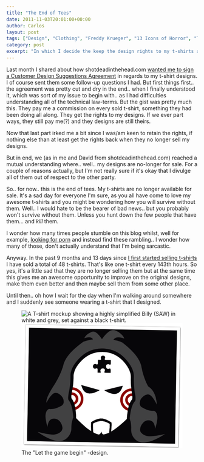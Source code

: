```yaml
---
title: "The End of Tees"
date: 2011-11-03T20:01:00+00:00
author: Carlos
layout: post
tags: ["Design", "Clothing", "Freddy Krueger", "13 Icons of Horror", "T-Shirt", "Chucky", "Alien/Xenomorph", "Ghostface", "Hannibal", "Jason Vorhees", "Bruce (JAWS)", "Billy (SAW)", "Leatherface", "Michael Myers", "Pennywise", "Pinhead", "Predator"]
category: post
excerpt: "In which I decide the keep the design rights to my t-shirts and stop selling my 13 Icons of Horror through shotdeadinthehead.com."
---
```

Last month I shared about how shotdeadinthehead.com [wanted me to sign a Customer Design Suggestions Agreement](/blog/magic-45) in regards to my t-shirt designs. I of course sent them some follow-up questions I had. But first things first.. the agreement was pretty cut and dry in the end.. when I finally understood it, which was sort of my issue to begin with.. as I had difficulties understanding all of the technical law-terms. But the gist was pretty much this. They pay me a commission on every sold t-shirt, something they had been doing all along. They get the rights to my designs. If we ever part ways, they still pay me(?) and they designs are still theirs.

Now that last part irked me a bit since I was/am keen to retain the rights, if nothing else than at least get the rights back when they no longer sell my designs.

But in end, we (as in me and David from shotdeadinthehead.com) reached a mutual understanding where.. well.. my designs are no-longer for sale. For a couple of reasons actually, but I'm not really sure if it's okay that I divulge all of them out of respect to the other party.

So.. for now.. this is the end of tees. My t-shirts are no longer available for sale. It's a sad day for everyone I'm sure, as you all have come to love my awesome t-shirts and you might be wondering how you will survive without them. Well.. I would hate to be the bearer of bad news.. but you probably won't survive without them. Unless you hunt down the few people that have them... and *kill* them.

I wonder how many times people stumble on this blog whilst, well for example, [looking for porn](/blog/dear-internet) and instead find these rambling.. I wonder how many of those, don't actually understand that I'm being sarcastic.

Anyway. In the past 9 months and 13 days since [I first started selling t-shirts](/blog/feed-me) I have sold a total of 48 t-shirts. That's like one t-shirt every 143th hours. So yes, it's a little sad that they are no longer selling them but at the same time this gives me an awesome opportunity to improve on the original designs, make them even better and then maybe sell them from some other place.

Until then.. oh how I wait for the day when I'm walking around somewhere and I suddenly see someone wearing a t-shirt that I designed.

<figure>
    <img class="js-lazy-load" data-original="/assets/posts/2011/11/end-of-tees.png" alt="A T-shirt mockup showing a highly simplified Billy (SAW) in white and grey, set against a black t-shirt.">
  <noscript>
    <img src="/assets/posts/2011/11/end-of-tees.png" alt="A T-shirt mockup showing a highly simplified Billy (SAW) in white and grey, set against a black t-shirt.">
  </noscript>
  <figcaption>The "Let the game begin" -design.</figcaption>
</figure>